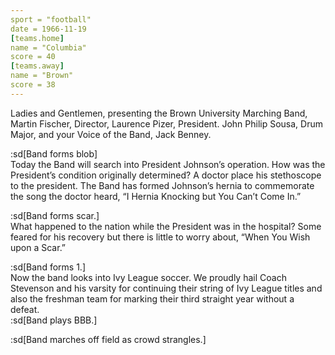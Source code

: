 ```yaml
---
sport = "football"
date = 1966-11-19
[teams.home]
name = "Columbia"
score = 40
[teams.away]
name = "Brown"
score = 38
---
```


Ladies and Gentlemen, presenting the Brown University Marching Band, Martin Fischer, Director, Laurence Pizer, President. John Philip Sousa, Drum Major, and your Voice of the Band, Jack Benney.

:sd[Band forms blob]\
Today the Band will search into President Johnson’s operation. How was the President’s condition originally determined? A doctor place his stethoscope to the president. The Band has formed Johnson’s hernia to commemorate the song the doctor heard, “I Hernia Knocking but You Can’t Come In.”

:sd[Band forms scar.]\
What happened to the nation while the President was in the hospital? Some feared for his recovery but there is little to worry about, “When You Wish upon a Scar.”

:sd[Band forms 1.]\
Now the band looks into Ivy League soccer. We proudly hail Coach Stevenson and his varsity for continuing their string of Ivy League titles and also the freshman team for marking their third straight year without a defeat.\
:sd[Band plays BBB.]

:sd[Band marches off field as crowd strangles.]
